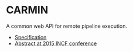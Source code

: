 # CARMIN

A common web API for remote pipeline execution.

* [Specification](https://docs.google.com/document/d/1qVSDLWs8cLJ59sIQI1Av5EA5_yrSAWSqRDywwlu-pmI/edit?usp=sharing)
* [Abstract at 2015 INCF conference](http://www.frontiersin.org/10.3389/conf.fnins.2015.91.00053/event_abstract)
